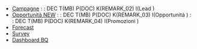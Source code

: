 - [Campagne](Sorgenti/DOC/TA/B£AMO/REMARK_01)
 :  : DEC T(MB) P(DOC) K(REMARK_02) I(Lead                             )
- [Opportunità NEW](Sorgenti/DOC/TA/B£AMO/REMARK_07)
 :  : DEC T(MB) P(DOC) K(REMARK_03) I(Opportunità                      )
 :  : DEC T(MB) P(DOC) K(REMARK_04) I(Promozioni                       )
- [Forecast](Sorgenti/DOC/TA/B£AMO/REMARK_05)
- [Survey](Sorgenti/DOC/TA/B£AMO/REMARK_06)
- [Dashboard BQ](Sorgenti/DOC/TA/B£AMO/REMARK_08)
